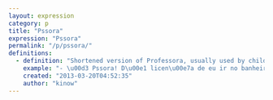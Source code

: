 ```yaml
---
layout: expression
category: p
title: "Pssora"
expression: "Pssora"
permalink: "/p/pssora/"
definitions:
  - definition: "Shortened version of Professora, usually used by children in junior school (sometimes they use it till high school)."
    example: "- \u00d3 Pssora! D\u00e1 licen\u00e7a de eu ir no banheiro? \n- Vai l\u00e1 Pedrinho."
    created: "2013-03-20T04:52:35"
    author: "kinow"
---
```

